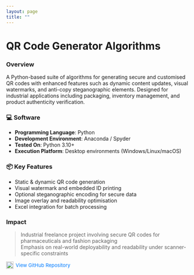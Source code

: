 ```yaml
---
layout: page
title: ""
---
```


# QR Code Generator Algorithms

### Overview  
A Python-based suite of algorithms for generating secure and customised QR codes with enhanced features such as dynamic content updates, visual watermarks, and anti-copy steganographic elements. Designed for industrial applications including packaging, inventory management, and product authenticity verification.

### 💻 Software  
- **Programming Language**: Python  
- **Development Environment**: Anaconda / Spyder  
- **Tested On**: Python 3.10+  
- **Execution Platform**: Desktop environments (Windows/Linux/macOS)

### 📦 Key Features  
- Static & dynamic QR code generation  
- Visual watermark and embedded ID printing  
- Optional steganographic encoding for secure data  
- Image overlay and readability optimisation  
- Excel integration for batch processing

### Impact  
> Industrial freelance project involving secure QR codes for pharmaceuticals and fashion packaging  
> Emphasis on real-world deployability and readability under scanner-specific constraints


<div style="display: flex; justify-content: space-between; align-items: center; max-width: 800px; margin: 10px auto; font-size: 0.95em;">
  <a href="https://github.com/DyutideeptaB/Encrypted-QR-generator_with_Decryption-Algorithm" target="_blank" style="text-decoration: none; color: #007bff; display: flex; align-items: center;">
    <img src="https://cdn.jsdelivr.net/npm/simple-icons@v9/icons/github.svg" alt="GitHub" width="20" height="20" style="margin-right: 6px;">
    View GitHub Repository
  </a>
</div>

